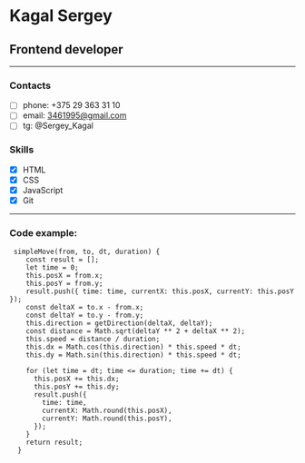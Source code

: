 # Kagal Sergey

## Frontend developer

---

### Contacts

- [ ]  phone: +375 29 363 31 10
- [ ]  email: 3461995@gmail.com
- [ ]  tg: @Sergey_Kagal

### Skills

- [x]  HTML
- [x]  CSS
- [x]  JavaScript
- [x]  Git
---
### Code example:
```
 simpleMove(from, to, dt, duration) {
    const result = [];
    let time = 0;
    this.posX = from.x;
    this.posY = from.y;
    result.push({ time: time, currentX: this.posX, currentY: this.posY });
    const deltaX = to.x - from.x;
    const deltaY = to.y - from.y;
    this.direction = getDirection(deltaX, deltaY);
    const distance = Math.sqrt(deltaY ** 2 + deltaX ** 2);
    this.speed = distance / duration;
    this.dx = Math.cos(this.direction) * this.speed * dt;
    this.dy = Math.sin(this.direction) * this.speed * dt;

    for (let time = dt; time <= duration; time += dt) {
      this.posX += this.dx;
      this.posY += this.dy;
      result.push({
        time: time,
        currentX: Math.round(this.posX),
        currentY: Math.round(this.posY),
      });
    }
    return result;
  }
```
